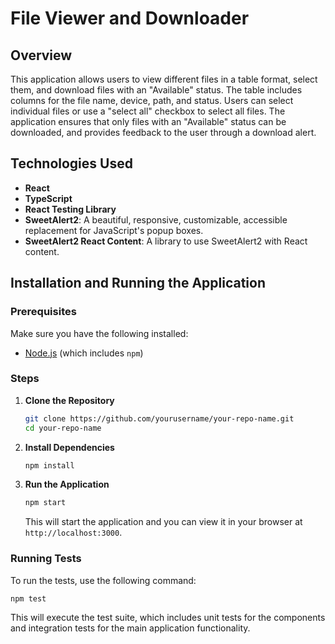 # File Viewer and Downloader

## Overview

This application allows users to view different files in a table format, select them, and download files with an "Available" status. The table includes columns for the file name, device, path, and status. Users can select individual files or use a "select all" checkbox to select all files. The application ensures that only files with an "Available" status can be downloaded, and provides feedback to the user through a download alert.

## Technologies Used

- **React**
- **TypeScript**
- **React Testing Library**
- **SweetAlert2**: A beautiful, responsive, customizable, accessible replacement for JavaScript's popup boxes.
- **SweetAlert2 React Content**: A library to use SweetAlert2 with React content.

## Installation and Running the Application

### Prerequisites

Make sure you have the following installed:

- [Node.js](https://nodejs.org/en/download/) (which includes `npm`)

### Steps

1. **Clone the Repository**

   ```sh
   git clone https://github.com/yourusername/your-repo-name.git
   cd your-repo-name
   ```

2. **Install Dependencies**

   ```sh
   npm install
   ```

3. **Run the Application**

   ```sh
   npm start
   ```

   This will start the application and you can view it in your browser at `http://localhost:3000`.

### Running Tests

To run the tests, use the following command:

```sh
npm test
```

This will execute the test suite, which includes unit tests for the components and integration tests for the main application functionality.

